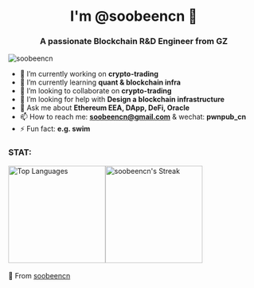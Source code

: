 <!-- <div align="center">
  <img src="http://120.78.8.26:4000" alt="Banner that represents you or your interests.">
</div> -->

<h1 align="center">I'm @soobeencn 👋</h1>
<h3 align="center">A passionate Blockchain R&D Engineer from GZ</h3>
<p align="left"> <img src="https://komarev.com/ghpvc/?username=soobeencn&label=Profile%20views&color=0e75b6&style=flat" alt="soobeencn" /> </p>

- 🔭 I’m currently working on **crypto-trading**
- 🌱 I’m currently learning **quant & blockchain infra**
- 👯 I’m looking to collaborate on **crypto-trading**
- 🤔 I’m looking for help with **Design a blockchain infrastructure**
- 💬 Ask me about **Ethereum EEA, DApp, DeFi, Oracle**
- 📫 How to reach me: **soobeencn@gmail.com** & wechat: **pwnpub_cn**
- ⚡ Fun fact: **e.g. swim**
<h3 align="left">STAT:</h3>
<div align="left" style="display: flex; justify-content: flex-start; align-items: center;">
  <img src="https://github-readme-stats.vercel.app/api/top-langs/?username=soobeencn&hide=javascript,html,css,Batchfile,Makefile" alt="Top Languages" height="195">
  <!-- <img src="https://github-readme-stats.vercel.app/api?username=soobeencn&show_icons=true" alt="Your Github Stats" height="195"> -->
  <img src="https://github-readme-streak-stats.herokuapp.com/?user=soobeencn&" alt="soobeencn's Streak" height="195">
</div>
<br>
🌟 From <a href="https://github.com/soobeencn">soobeencn</a>






